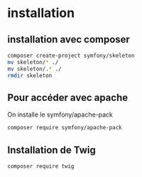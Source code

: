 # installation

## installation avec composer

```bash
composer create-project symfony/skeleton
mv skeleton/* ./
mv skeleton/.* ./
rmdir skeleton
```

## Pour accéder avec apache

On installe le symfony/apache-pack

```bash
composer require symfony/apache-pack
```

## Installation de Twig

```bash
composer require twig
```